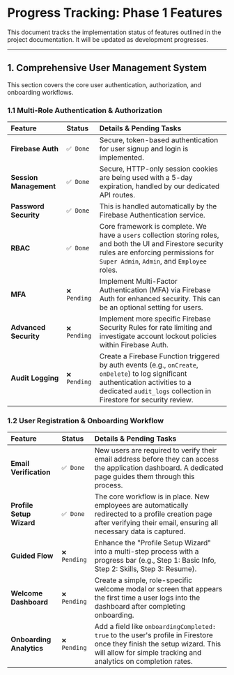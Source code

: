 # Progress Tracking: Phase 1 Features

This document tracks the implementation status of features outlined in the project documentation. It will be updated as development progresses.

---

## 1. Comprehensive User Management System

This section covers the core user authentication, authorization, and onboarding workflows.

### 1.1 Multi-Role Authentication & Authorization

| Feature                  | Status      | Details & Pending Tasks                                                                                                                                                                                   |
| :----------------------- | :---------- | :-------------------------------------------------------------------------------------------------------------------------------------------------------------------------------------------------------- |
| **Firebase Auth**        | `✅ Done`   | Secure, token-based authentication for user signup and login is implemented.                                                                                                                              |
| **Session Management**   | `✅ Done`   | Secure, HTTP-only session cookies are being used with a 5-day expiration, handled by our dedicated API routes.                                                                                                |
| **Password Security**    | `✅ Done`   | This is handled automatically by the Firebase Authentication service.                                                                                                                                     |
| **RBAC**                 | `✅ Done`   | Core framework is complete. We have a `users` collection storing roles, and both the UI and Firestore security rules are enforcing permissions for `Super Admin`, `Admin`, and `Employee` roles.         |
| **MFA**                  | `❌ Pending` | Implement Multi-Factor Authentication (MFA) via Firebase Auth for enhanced security. This can be an optional setting for users.                                                                           |
| **Advanced Security**    | `❌ Pending` | Implement more specific Firebase Security Rules for rate limiting and investigate account lockout policies within Firebase Auth.                                                                        |
| **Audit Logging**        | `❌ Pending` | Create a Firebase Function triggered by auth events (e.g., `onCreate`, `onDelete`) to log significant authentication activities to a dedicated `audit_logs` collection in Firestore for security review. |


### 1.2 User Registration & Onboarding Workflow

| Feature                    | Status      | Details & Pending Tasks                                                                                                                                                                                             |
| :------------------------- | :---------- | :------------------------------------------------------------------------------------------------------------------------------------------------------------------------------------------------------------------ |
| **Email Verification**     | `✅ Done`   | New users are required to verify their email address before they can access the application dashboard. A dedicated page guides them through this process.                                               |
| **Profile Setup Wizard**   | `✅ Done`   | The core workflow is in place. New employees are automatically redirected to a profile creation page after verifying their email, ensuring all necessary data is captured.                                |
| **Guided Flow**            | `❌ Pending` | Enhance the "Profile Setup Wizard" into a multi-step process with a progress bar (e.g., Step 1: Basic Info, Step 2: Skills, Step 3: Resume).                                                          |
| **Welcome Dashboard**      | `❌ Pending` | Create a simple, role-specific welcome modal or screen that appears the first time a user logs into the dashboard after completing onboarding.                                                        |
| **Onboarding Analytics**   | `❌ Pending` | Add a field like `onboardingCompleted: true` to the user's profile in Firestore once they finish the setup wizard. This will allow for simple tracking and analytics on completion rates.            |
